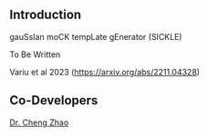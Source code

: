 ## Introduction
gauSsIan moCK tempLate gEnerator (SICKLE)

To Be Written


Variu et al 2023 (https://arxiv.org/abs/2211.04328)


## Co-Developers
[Dr. Cheng Zhao](https://github.com/cheng-zhao/)